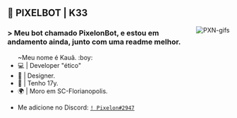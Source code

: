 ## 🎏 PIXELBOT | K33
   <img align="right" alt="PXN-gifs" src="https://cdn.discordapp.com/attachments/749020531004670012/886744104661311498/chika-dance.gif">
<p align="center">
<h3 align="left">> Meu bot chamado PixelonBot, e estou em andamento ainda, junto com uma readme melhor. </h3>
<ul>
</div>
~Meu nome é Kauã. :boy:
  <li>💻 | Developer "ético"
  <li>🎨 | Designer.
  <li>📅 | Tenho 17y.
  <li>🌍 | Moro em SC-Florianopolis.
     
</ul>

- Me adicione no Discord: [`! Pixelon#2947`](https://discord.com/users/230834721372766208)

<!-- Espero que você não esteja copiando nada meu. -->
